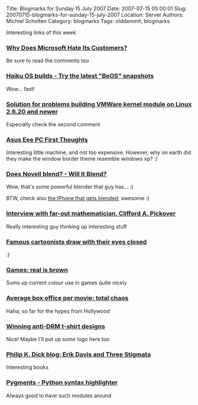 Title: Blogmarks for Sunday 15 July 2007
Date: 2007-07-15 05:00:01
Slug: 20070715-blogmarks-for-sunday-15-july-2007
Location: Server
Authors: Michiel Scholten
Category: blogmarks
Tags: olddammit, blogmarks

<p>Interesting links of this week:</p>
<h3><a href="http://www.huffingtonpost.com/margaret-heffernan-/why-does-microsoft-hate-i_b_52992.html">Why Does Microsoft Hate Its Customers?</a></h3>
<p>Be sure to read the comments too</p>
<h3><a href="http://www.haikuhost.com/">Haiku OS builds - Try the latest "BeOS" snapshots</a></h3>
<p>Wow... fast!</p>
<h3><a href="http://www.vmware.com/community/thread.jspa?threadID=65982&amp;tstart=30">Solution for problems building VMWare kernel module on Linux 2.6.20 and newer</a></h3>
<p>Especially check the second comment</p>
<h3><a href="http://www.brighthand.com/default.asp?newsID=13177">Asus Eee PC First Thoughts</a></h3>
<p>Interesting little machine, and not too expensive. However, why on earth did they make the window border theme resemble windows xp? :/</p>
<h3><a href="http://www.willitblend.com/videos.aspx?type=unsafe&amp;video=novell">Does Novell blend? - Will It Blend?</a></h3>
<p>Wow, that's some powerful blender that guy has... :)</p>
<p>BTW, check also <a href="http://www.willitblend.com/videos.aspx?type=unsafe&amp;video=iphone">the iPhone that gets blended</a>; awesome :)</p>
<h3><a href="http://www.boingboing.net/2007/07/10/interview_with_farou.html">Interview with far-out mathematician, Clifford A. Pickover</a></h3>
<p>Really interesting guy thinking up interesting stuff</p>
<h3><a href="http://www.boingboing.net/2007/07/10/famous_cartoonists_d.html">Famous cartoonists draw with their eyes closed</a></h3>
<p>:)</p>
<h3><a href="http://www.vgcats.com/comics/?strip_id=224">Games: real is brown</a></h3>
<p>Sums up current colour use in games quite nicely</p>
<h3><a href="http://www.boingboing.net/2007/07/10/average_box_office_p.html">Average box office per movie: total chaos</a></h3>
<p>Haha, so far for the hypes from Hollywood</p>
<h3><a href="http://www.boingboing.net/2007/07/10/winning_antidrm_tshi.html">Winning anti-DRM t-shirt designs</a></h3>
<p>Nice! Maybe I'll put up some logo here too</p>
<h3><a href="http://www.boingboing.net/2007/07/10/philip_k_dick_blog_e.html">Philip K. Dick blog: Erik Davis and Three Stigmata</a></h3>
<p>Interesting books</p>
<h3><a href="http://pygments.org/">Pygments - Python syntax highlighter</a></h3>
<p>Always good to have such modules around</p>
